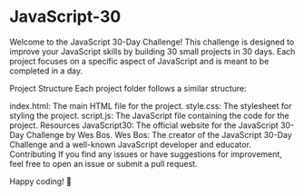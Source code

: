 # JavaScript-30
Welcome to the JavaScript 30-Day Challenge! This challenge is designed to improve your JavaScript skills by building 30 small projects in 30 days. Each project focuses on a specific aspect of JavaScript and is meant to be completed in a day.

Project Structure
    Each project folder follows a similar structure:

index.html: The main HTML file for the project.
style.css: The stylesheet for styling the project.
script.js: The JavaScript file containing the code for the project.
Resources
JavaScript30: The official website for the JavaScript 30-Day Challenge by Wes Bos.
Wes Bos: The creator of the JavaScript 30-Day Challenge and a well-known JavaScript developer and educator.
Contributing
If you find any issues or have suggestions for improvement, feel free to open an issue or submit a pull request.

Happy coding! 🚀

